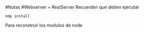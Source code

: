 #Notas
#Webserver + RestServer
Recuerden que deben ejecutar 
```
nmp install 
```
Para reconstruir los modulos de node